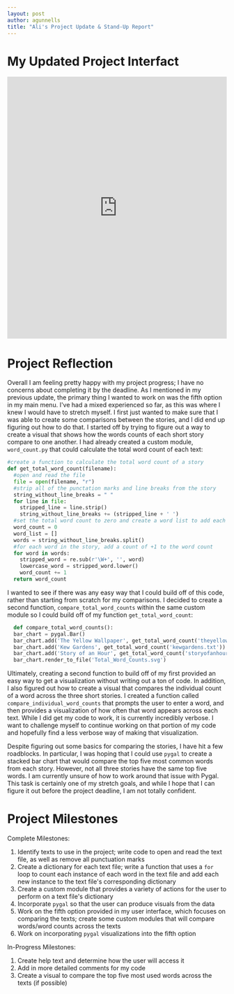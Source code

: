 ```yaml
---
layout: post
author: agunnells
title: "Ali's Project Update & Stand-Up Report"
---
```


# My Updated Project Interfact

<iframe src="https://trinket.io/embed/python3/5af4e521d4" width="100%" height="600" frameborder="0" marginwidth="0" marginheight="0" allowfullscreen></iframe>

# Project Reflection

Overall I am feeling pretty happy with my project progress; I have no concerns about completing it by the deadline. As I mentioned in my previous update, the primary thing I wanted to work on was the fifth option in my main menu. I've had a mixed experienced so far, as this was where I knew I would have to stretch myself. I first just wanted to make sure that I was able to create some comparisons between the stories, and I did end up figuring out how to do that. I started off by trying to figure out a way to create a visual that shows how the words counts of each short story compare to one another. I had already created a custom module, `word_count.py` that could calculate the total word count of each text: 

```python
#create a function to calculate the total word count of a story
def get_total_word_count(filename):
  #open and read the file
  file = open(filename, "r")
  #strip all of the punctation marks and line breaks from the story
  string_without_line_breaks = " "
  for line in file:
    stripped_line = line.strip()
    string_without_line_breaks += (stripped_line + ' ')
  #set the total word count to zero and create a word list to add each word to
  word_count = 0
  word_list = []
  words = string_without_line_breaks.split()
  #for each word in the story, add a count of +1 to the word count
  for word in words:
    stripped_word = re.sub(r'\W+', '', word)
    lowercase_word = stripped_word.lower()
    word_count += 1
  return word_count
  ```
  I wanted to see if there was any easy way that I could build off of this code, rather than starting from scratch for my comparisons. I decided to create a second function, `compare_total_word_counts` within the same custom module so I could build off of my function `get_total_word_count`:

```python
  def compare_total_word_counts():
  bar_chart = pygal.Bar()
  bar_chart.add('The Yellow Wallpaper', get_total_word_count('theyellowwallpaper.txt'))
  bar_chart.add('Kew Gardens', get_total_word_count('kewgardens.txt'))
  bar_chart.add('Story of an Hour', get_total_word_count('storyofanhour.txt'))
  bar_chart.render_to_file('Total_Word_Counts.svg')
 ```

Ultimately, creating a second function to build off of my first provided an easy way to get a visualization without writing out a ton of code. In addition, I also figured out how to create a visual that compares the individual count of a word across the three short stories. I created a function called `compare_individual_word_counts` that prompts the user to enter a word, and then provides a visualization of how often that word appears across each text. While I did get my code to work, it is currently incredibly verbose. I want to challenge myself to continue working on that portion of my code and hopefully find a less verbose way of making that visualization. 

Despite figuring out some basics for comparing the stories, I have hit a few roadblocks. In particular, I was hoping that I could use `pygal` to create a stacked bar chart that would compare the top five most common words from each story. However, not all three stories have the same top five words. I am currently unsure of how to work around that issue with Pygal. This task is certainly one of my stretch goals, and while I hope that I can figure it out before the project deadline, I am not totally confident. 

# Project Milestones

Complete Milestones:
1. Identify texts to use in the project; write code to open and read the text file, as well as remove all punctuation marks
2. Create a dictionary for each text file; write a function that uses a `for` loop to count each instance of each word in the text file and add each new instance to the text file's corresponding dictionary
3. Create a custom module that provides a variety of actions for the user to perform on a text file's dictionary
4. Incorporate `pygal` so that the user can produce visuals from the data
5. Work on the fifth option provided in my user interface, which focuses on comparing the texts; create some custom modules that will compare words/word counts across the texts
6. Work on incorporating `pygal` visualizations into the fifth option

In-Progress Milestones:
1. Create help text and determine how the user will access it 
2. Add in more detailed comments for my code 
3. Create a visual to compare the top five most used words across the texts (if possible)
